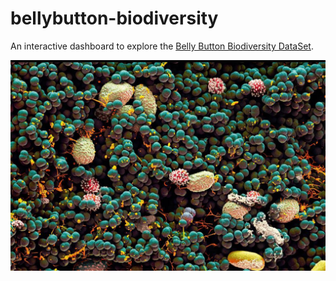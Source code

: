 # bellybutton-biodiversity
An interactive dashboard to explore the [Belly Button Biodiversity DataSet](http://robdunnlab.com/projects/belly-button-biodiversity/).

![Bacteria](Images/B-iLI1BCUAA_5m6.jpg)
